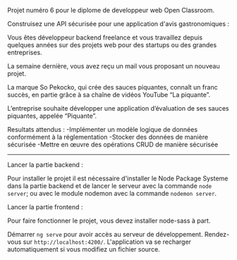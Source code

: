 Projet numéro 6 pour le diplome de developpeur web Open Classroom.

Construisez une API sécurisée pour une application d'avis gastronomiques : 

Vous êtes développeur backend freelance et vous travaillez depuis quelques années sur des projets web pour des startups ou des grandes entreprises.

La semaine dernière, vous avez reçu un mail vous proposant un nouveau projet.

La marque So Pekocko, qui crée des sauces piquantes, connaît un franc succès, en partie grâce à sa chaîne de vidéos YouTube “La piquante”.

L’entreprise souhaite développer une application d’évaluation de ses sauces piquantes, appelée “Piquante”.

Resultats attendus :
    -Implémenter un modèle logique de données conformément à la réglementation
    -Stocker des données de manière sécurisée
    -Mettre en œuvre des opérations CRUD de manière sécurisée

----------------------------------------------------------------------------------------------------------------------------------------------

Lancer la partie backend :

Pour installer le projet il est nécessaire d'installer le Node Package Systeme dans la partie backend et de lancer le serveur avec la commande `node server`; ou avec le module nodemon avec la commande `nodemon server`.

Lancer la partie frontend : 

Pour faire fonctionner le projet, vous devez installer node-sass à part.

Démarrer `ng serve` pour avoir accès au serveur de développement. Rendez-vous sur `http://localhost:4200/`. L'application va se recharger automatiquement si vous modifiez un fichier source.